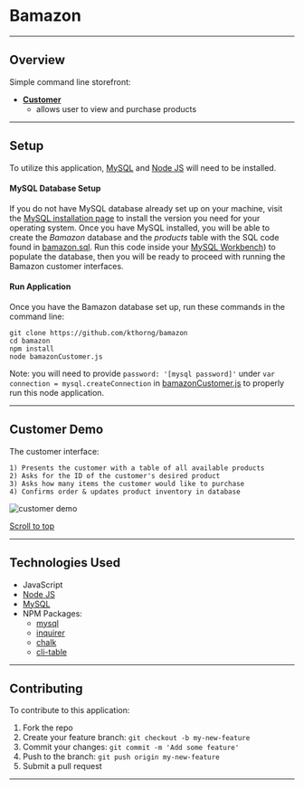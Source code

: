 # Bamazon <a id="top"></a>

___


## Overview
Simple command line storefront:

* [**Customer**](#customer-demo)
	* allows user to view and purchase products

___


## Setup

To utilize this application, [MySQL](https://dev.mysql.com/doc/refman/5.6/en/installing.html) and [Node JS](https://nodejs.org/en/download/) will need to be installed.

#### MySQL Database Setup
If you do not have MySQL database already set up on your machine, visit the [MySQL installation page](https://dev.mysql.com/doc/refman/5.6/en/installing.html) to install the version you need for your operating system. Once you have MySQL installed, you will be able to create the *Bamazon* database and the *products* table with the SQL code found in [bamazon.sql](bamazon.sql). Run this code inside your [MySQL Workbench](https://dev.mysql.com/downloads/workbench/)) to populate the database, then you will be ready to proceed with running the Bamazon customer interfaces.

#### Run Application
Once you have the Bamazon database set up, run these commands in the command line:

```
git clone https://github.com/kthorng/bamazon
cd bamazon
npm install
node bamazonCustomer.js
```
Note: you will need to provide `password: '[mysql password]'` under `var connection = mysql.createConnection` in [bamazonCustomer.js](bamazonCustomer.js) to properly run this node application.

___


## Customer Demo <a id="customer-demo"></a>
The customer interface:

```
1) Presents the customer with a table of all available products
2) Asks for the ID of the customer's desired product
3) Asks how many items the customer would like to purchase
4) Confirms order & updates product inventory in database
```
![customer demo][1_bamazonCustomer]

[Scroll to top](#top)

___


## Technologies Used
* JavaScript
*  [Node JS](https://nodejs.org/en/download/)
* [MySQL](https://dev.mysql.com/doc/refman/5.6/en/installing.html)
* NPM Packages:
	- [mysql](https://www.npmjs.com/package/mysql)
	- [inquirer](https://www.npmjs.com/package/inquirer)
	- [chalk](https://www.npmjs.com/package/chalk)
	- [cli-table](https://www.npmjs.com/package/cli-table)

___


## Contributing 
To contribute to this application:
1. Fork the repo
2. Create your feature branch: `git checkout -b my-new-feature`
3. Commit your changes: `git commit -m 'Add some feature'`
4. Push to the branch: `git push origin my-new-feature`
5. Submit a pull request

___

[1_bamazonCustomer]: 
https://github.com/kthorng/bamazon/blob/master/assets/images/Nov%201%2C%202018%201_04%20PM.gif "customer demo"